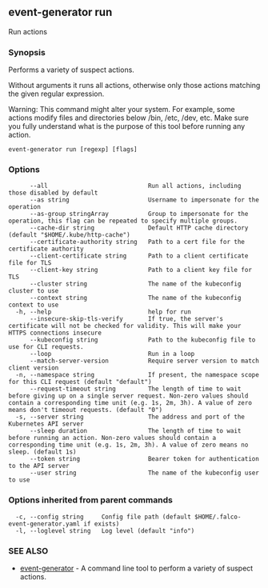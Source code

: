 ## event-generator run

Run actions

### Synopsis

Performs a variety of suspect actions.

Without arguments it runs all actions, otherwise only those actions matching the given regular expression.


Warning:
  This command might alter your system. For example, some actions modify files and directories below
  /bin, /etc, /dev, etc.
  Make sure you fully understand what is the purpose of this tool before running any action.


```
event-generator run [regexp] [flags]
```

### Options

```
      --all                            Run all actions, including those disabled by default
      --as string                      Username to impersonate for the operation
      --as-group stringArray           Group to impersonate for the operation, this flag can be repeated to specify multiple groups.
      --cache-dir string               Default HTTP cache directory (default "$HOME/.kube/http-cache")
      --certificate-authority string   Path to a cert file for the certificate authority
      --client-certificate string      Path to a client certificate file for TLS
      --client-key string              Path to a client key file for TLS
      --cluster string                 The name of the kubeconfig cluster to use
      --context string                 The name of the kubeconfig context to use
  -h, --help                           help for run
      --insecure-skip-tls-verify       If true, the server's certificate will not be checked for validity. This will make your HTTPS connections insecure
      --kubeconfig string              Path to the kubeconfig file to use for CLI requests.
      --loop                           Run in a loop
      --match-server-version           Require server version to match client version
  -n, --namespace string               If present, the namespace scope for this CLI request (default "default")
      --request-timeout string         The length of time to wait before giving up on a single server request. Non-zero values should contain a corresponding time unit (e.g. 1s, 2m, 3h). A value of zero means don't timeout requests. (default "0")
  -s, --server string                  The address and port of the Kubernetes API server
      --sleep duration                 The length of time to wait before running an action. Non-zero values should contain a corresponding time unit (e.g. 1s, 2m, 3h). A value of zero means no sleep. (default 1s)
      --token string                   Bearer token for authentication to the API server
      --user string                    The name of the kubeconfig user to use
```

### Options inherited from parent commands

```
  -c, --config string     Config file path (default $HOME/.falco-event-generator.yaml if exists)
  -l, --loglevel string   Log level (default "info")
```

### SEE ALSO

* [event-generator](event-generator.md)	 - A command line tool to perform a variety of suspect actions.

